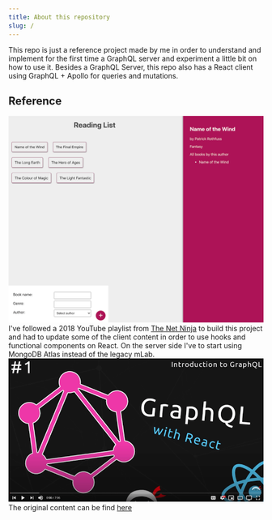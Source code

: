 ```yaml
---
title: About this repository
slug: /
---
```



This repo is just a reference project made by me in order to understand and implement for the first time a GraphQL server and experiment a little bit on how to use it. Besides a GraphQL Server, this repo also has a React client using GraphQL + Apollo for queries and mutations.

## Reference

![project overview](/img/project_overview.png)
I've followed a 2018 YouTube playlist from [The Net Ninja](https://www.youtube.com/c/TheNetNinja) to build this project and had to update some of the client content in order to use hooks and functional components on React. On the server side I've to start using MongoDB Atlas instead of the legacy mLab.   
![playlist thumbnail](/img/playlist_thumb.png)
The original content can be find [here](https://www.youtube.com/watch?v=Y0lDGjwRYKw&list=PL4cUxeGkcC9iK6Qhn-QLcXCXPQUov1U7f)
